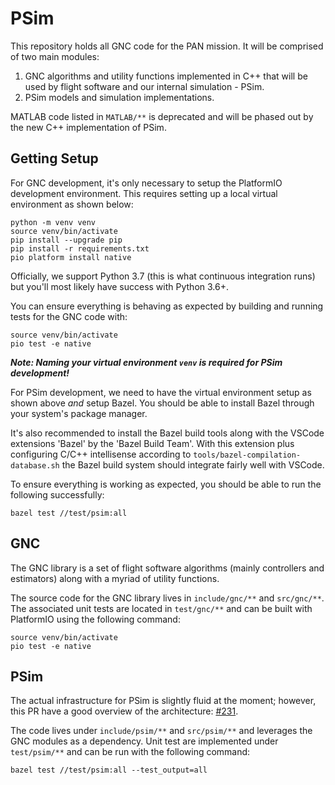 
# PSim

This repository holds all GNC code for the PAN mission. It will be comprised of
two main modules:

 1. GNC algorithms and utility functions implemented in C++ that will be
    used by flight software and our internal simulation - PSim.
 2. PSim models and simulation implementations.

MATLAB code listed in `MATLAB/**` is deprecated and will be phased out by the
new C++ implementation of PSim.

## Getting Setup

For GNC development, it's only necessary to setup the PlatformIO development
environment. This requires setting up a local virtual environment as shown
below:

    python -m venv venv
    source venv/bin/activate
    pip install --upgrade pip
    pip install -r requirements.txt
    pio platform install native

Officially, we support Python 3.7 (this is what continuous integration runs) but
you'll most likely have success with Python 3.6+.

You can ensure everything is behaving as expected by building and running tests
for the GNC code with:

    source venv/bin/activate
    pio test -e native

**_Note: Naming your virtual environment `venv` is required for PSim
development!_**

For PSim development, we need to have the virtual environment setup as shown
above _and_ setup Bazel. You should be able to install Bazel through your
system's package manager.

It's also recommended to install the Bazel build tools along with the VSCode
extensions 'Bazel' by the 'Bazel Build Team'. With this extension plus
configuring C/C++ intellisense according to
`tools/bazel-compilation-database.sh` the Bazel build system should integrate
fairly well  with VSCode.

To ensure everything is working as expected, you should be able to run the
following successfully:

    bazel test //test/psim:all

## GNC

The GNC library is a set of flight software algorithms (mainly controllers and
estimators) along with a myriad of utility functions.

The source code for the GNC library lives in `include/gnc/**` and `src/gnc/**`.
The associated unit tests are located in `test/gnc/**` and can be built with
PlatformIO using the following command:

    source venv/bin/activate
    pio test -e native

## PSim

The actual infrastructure for PSim is slightly fluid at the moment; however,
this PR have a good overview of the architecture: [#231](https://github.com/pathfinder-for-autonomous-navigation/psim/pull/231).

The code lives under `include/psim/**` and `src/psim/**` and leverages the GNC
modules as a dependency. Unit test are implemented under `test/psim/**` and can
be run with the following command:

    bazel test //test/psim:all --test_output=all
